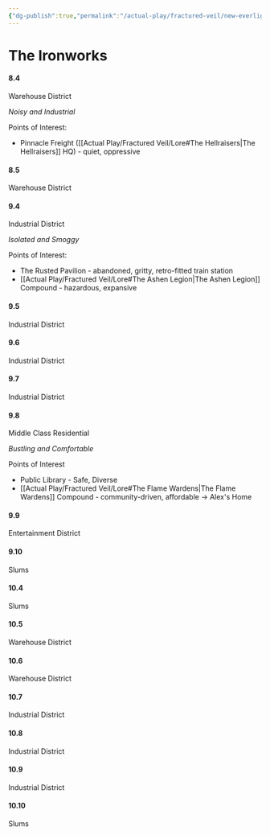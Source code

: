 ```yaml
---
{"dg-publish":true,"permalink":"/actual-play/fractured-veil/new-everlight/the-ironworks/"}
---
```


# The Ironworks

#### 8.4 
Warehouse District

_Noisy and Industrial_

Points of Interest:
* Pinnacle Freight ([[Actual Play/Fractured Veil/Lore#The Hellraisers\|The Hellraisers]] HQ) - quiet, oppressive

#### 8.5 
Warehouse District
#### 9.4 
Industrial District

_Isolated and Smoggy_

Points of Interest:
* The Rusted Pavilion - abandoned, gritty, retro-fitted train station
* [[Actual Play/Fractured Veil/Lore#The Ashen Legion\|The Ashen Legion]] Compound - hazardous, expansive

#### 9.5 
Industrial District
#### 9.6 
Industrial District
#### 9.7 
Industrial District
#### 9.8 
Middle Class Residential

_Bustling and Comfortable_

Points of Interest
* Public Library - Safe, Diverse
* [[Actual Play/Fractured Veil/Lore#The Flame Wardens\|The Flame Wardens]] Compound - community-driven, affordable → Alex's Home

#### 9.9 
Entertainment District
#### 9.10
Slums
#### 10.4
Slums
#### 10.5
Warehouse District
#### 10.6
Warehouse District
#### 10.7
Industrial District
#### 10.8
Industrial District
#### 10.9
Industrial District 
#### 10.10
Slums
